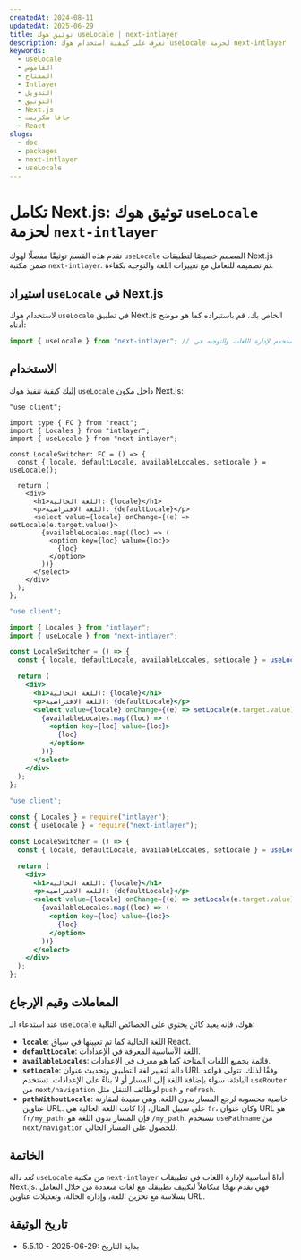 ```yaml
---
createdAt: 2024-08-11
updatedAt: 2025-06-29
title: توثيق هوك useLocale | next-intlayer
description: تعرف على كيفية استخدام هوك useLocale لحزمة next-intlayer
keywords:
  - useLocale
  - القاموس
  - المفتاح
  - Intlayer
  - التدويل
  - التوثيق
  - Next.js
  - جافا سكريبت
  - React
slugs:
  - doc
  - packages
  - next-intlayer
  - useLocale
---
```


# تكامل Next.js: توثيق هوك `useLocale` لحزمة `next-intlayer`

تقدم هذه القسم توثيقًا مفصلًا لهوك `useLocale` المصمم خصيصًا لتطبيقات Next.js ضمن مكتبة `next-intlayer`. تم تصميمه للتعامل مع تغييرات اللغة والتوجيه بكفاءة.

## استيراد `useLocale` في Next.js

لاستخدام هوك `useLocale` في تطبيق Next.js الخاص بك، قم باستيراده كما هو موضح أدناه:

```javascript
import { useLocale } from "next-intlayer"; // يستخدم لإدارة اللغات والتوجيه في Next.js
```

## الاستخدام

إليك كيفية تنفيذ هوك `useLocale` داخل مكون Next.js:

```tsx fileName="src/components/LocaleSwitcher.tsx" codeFormat="typescript"
"use client";

import type { FC } from "react";
import { Locales } from "intlayer";
import { useLocale } from "next-intlayer";

const LocaleSwitcher: FC = () => {
  const { locale, defaultLocale, availableLocales, setLocale } = useLocale();

  return (
    <div>
      <h1>اللغة الحالية: {locale}</h1>
      <p>اللغة الافتراضية: {defaultLocale}</p>
      <select value={locale} onChange={(e) => setLocale(e.target.value)}>
        {availableLocales.map((loc) => (
          <option key={loc} value={loc}>
            {loc}
          </option>
        ))}
      </select>
    </div>
  );
};
```

```jsx fileName="src/components/LocaleSwitcher.mjx" codeFormat="esm"
"use client";

import { Locales } from "intlayer";
import { useLocale } from "next-intlayer";

const LocaleSwitcher = () => {
  const { locale, defaultLocale, availableLocales, setLocale } = useLocale();

  return (
    <div>
      <h1>اللغة الحالية: {locale}</h1>
      <p>اللغة الافتراضية: {defaultLocale}</p>
      <select value={locale} onChange={(e) => setLocale(e.target.value)}>
        {availableLocales.map((loc) => (
          <option key={loc} value={loc}>
            {loc}
          </option>
        ))}
      </select>
    </div>
  );
};
```

```jsx fileName="src/components/LocaleSwitcher.csx" codeFormat="commonjs"
"use client";

const { Locales } = require("intlayer");
const { useLocale } = require("next-intlayer");

const LocaleSwitcher = () => {
  const { locale, defaultLocale, availableLocales, setLocale } = useLocale();

  return (
    <div>
      <h1>اللغة الحالية: {locale}</h1>
      <p>اللغة الافتراضية: {defaultLocale}</p>
      <select value={locale} onChange={(e) => setLocale(e.target.value)}>
        {availableLocales.map((loc) => (
          <option key={loc} value={loc}>
            {loc}
          </option>
        ))}
      </select>
    </div>
  );
};
```

## المعاملات وقيم الإرجاع

عند استدعاء الـ `useLocale` هوك، فإنه يعيد كائن يحتوي على الخصائص التالية:

- **`locale`**: اللغة الحالية كما تم تعيينها في سياق React.
- **`defaultLocale`**: اللغة الأساسية المعرفة في الإعدادات.
- **`availableLocales`**: قائمة بجميع اللغات المتاحة كما هو معرف في الإعدادات.
- **`setLocale`**: دالة لتغيير لغة التطبيق وتحديث عنوان URL وفقًا لذلك. تتولى قواعد البادئة، سواء بإضافة اللغة إلى المسار أو لا بناءً على الإعدادات. تستخدم `useRouter` من `next/navigation` لوظائف التنقل مثل `push` و `refresh`.
- **`pathWithoutLocale`**: خاصية محسوبة تُرجع المسار بدون اللغة. وهي مفيدة لمقارنة عناوين URL. على سبيل المثال، إذا كانت اللغة الحالية هي `fr`، وكان عنوان URL هو `fr/my_path`، فإن المسار بدون اللغة هو `/my_path`. تستخدم `usePathname` من `next/navigation` للحصول على المسار الحالي.

## الخاتمة

تُعد دالة `useLocale` من مكتبة `next-intlayer` أداةً أساسية لإدارة اللغات في تطبيقات Next.js. فهي تقدم نهجًا متكاملاً لتكييف تطبيقك مع لغات متعددة من خلال التعامل بسلاسة مع تخزين اللغة، وإدارة الحالة، وتعديلات عناوين URL.

## تاريخ الوثيقة

- 5.5.10 - 2025-06-29: بداية التاريخ
